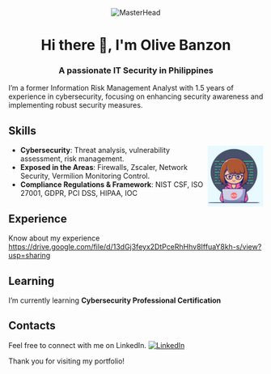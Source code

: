 <p align="center"> 
<img src="https://cdn.dribbble.com/users/3943049/screenshots/14032596/media/9e39cf22d33b4d2b77e9f270f2f06f6e.gif" alt="MasterHead" /> 
</p>

<h1 align="center">Hi there 👋, I'm Olive Banzon</h1>
<h3 align="center">A passionate IT Security in Philippines</h3>


I’m a former Information Risk Management Analyst with 1.5 years of experience in cybersecurity, focusing on enhancing security awareness and implementing robust security measures.

## Skills 

<img align="right" alt="" width="110" src="https://github.com/Olivebanzon/Olivebanzon/blob/a108e0febfb0c843fec29c194ebcb1d04bfaa3bb/Screenshot%202024-09-28%20at%202.00.52%20AM.png" />

- **Cybersecurity**: Threat analysis, vulnerability assessment, risk management.
- **Exposed in the Areas**: Firewalls, Zscaler, Network Security, Vermilion Monitoring Control.
- **Compliance Regulations & Framework**: NIST CSF, ISO 27001, GDPR, PCI DSS, HIPAA, IOC

## Experience
Know about my experience https://drive.google.com/file/d/13dGj3feyx2DtPceRhHhv8IffuaY8kh-s/view?usp=sharing

## Learning
I’m currently learning **Cybersecurity Professional Certification**

## Contacts

Feel free to connect with me on LinkedIn. <a href="https://www.linkedin.com/in/olivebanzon/" target="_blank">
    <img src="https://upload.wikimedia.org/wikipedia/commons/c/ca/LinkedIn_logo_initials.png" alt="LinkedIn" width="20" height="20"/>
</a>

Thank you for visiting my portfolio!
<!--





